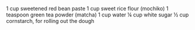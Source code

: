 1 cup sweetened red bean paste
1 cup sweet rice flour (mochiko)
1 teaspoon green tea powder (matcha)
1 cup water
¼ cup white sugar
½ cup cornstarch, for rolling out the dough